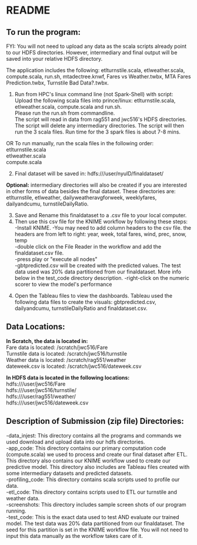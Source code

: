 # README

## To run the program:
FYI: You will not need to upload any data as the scala scripts already point to our HDFS directories.
However, intermediary and final output will be saved into your relative HDFS directory.

The application includes the following: etlturnstile.scala, etlweather.scala, compute.scala, run.sh, mtadectree.knwf, Fares vs Weather.twbx, MTA Fares Prediction.twbx, Turnstile Bad Data?.twbx.

1) Run from HPC's linux command line (not Spark-Shell) with script:  
Upload the following scala files into prince/linux: etlturnstile.scala, etlweather.scala, compute.scala and run.sh.  
Please run the run.sh from commandline.  
The script will read in data from rag551 and jwc516's HDFS directories.  
The script will delete any intermediary directories. 
The script will then run the 3 scala files.
Run time for the 3 spark files is about 7-8 mins.

 OR
 To run manually, run the scala files in the following order:  
 etlturnstile.scala  
 etlweather.scala  
 compute.scala  

2) Final dataset will be saved in: hdfs:///user/nyuID/finaldataset/

__Optional:__ intermediary directories will also be created if you are interested in other forms of data besides the final dataset. These directories are: etlturnstile, etlweather, dailyweatheravgforweek, weeklyfares, dailyandcumu, turnstileDailyRatio.

3) Save and Rename this finaldataset to a .csv file to your local computer.   
4) Then use this csv file for the KNIME workflow by following these steps:  
-Install KNIME.
-You may need to add column headers to the csv file. the headers are from left to right: year,    week,    total fares,    wind,    prec,    snow,    temp  
-double click on the File Reader in the workflow and add the finaldataset.csv file.  
-press play or "execute all nodes"  
-gbtpredicted.csv will be created with the predicted values.  The test data used was 20% data partitioned from our finaldataset. More info below in the test_code directory description.
-right-click on the numeric scorer to view the model's performance  

4. Open the Tableau files to view the dashboards. Tableau used the following data files to create the visuals: gbtpredicted.csv, dailyandcumu, turnstileDailyRatio and finaldataset.csv.

## Data Locations:
__In Scratch, the data is located in:__  
Fare data is located: /scratch/jwc516/Fare  
Turnstile data is located: /scratch/jwc516/turnstile  
Weather data is located: /scratch/rag551/weather  
dateweek.csv is located: /scratch/jwc516/dateweek.csv  

__In HDFS data is located in the following locations:__   
hdfs:///user/jwc516/Fare  
hdfs:///user/jwc516/turnstile/  
hdfs:///user/rag551/weather/  
hdfs:///user/jwc516/dateweek.csv  


## Description of Submission (zip file) Directories:
-data_injest: This directory contains all the programs and commands we used download and upload data into our hdfs directories.  
-app_code: This directory contains our primary computation code (compute.scala) we used to process and create our final dataset after ETL. This directory also contains our KNIME workflow used to create our predictive model. This directory also includes are Tableau files created with some intermediary datasets and predicted datasets.  
-profiling_code: This directory contains scala scripts used to profile our data.  
-etl_code: This directory contains scripts used to ETL our turnstile and weather data.  
-screenshots: This directory includes sample screen shots of our program running.  
-test_code: This is the exact data used to test AND evaluate our trained model. The test data was 20% data partitioned from our finaldataset. The seed for this partition is set in the KNIME workflow file. You will not need to input this data manually as the workflow takes care of it. 
